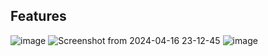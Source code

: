 ## Features
![image](https://github.com/Bicycle-Ecommerce/ecomerce_app_admin/assets/90248665/b304bd9f-7d99-4f32-ac38-0aff8178a19d)
![Screenshot from 2024-04-16 23-12-45](https://github.com/EBikeApp/ebike-app-admin/assets/90248665/ae7c9873-0e43-44a4-8a20-c780874fdb86)
![image](https://github.com/Bicycle-Ecommerce/ecomerce_app_admin/assets/90248665/fcaf080c-f901-4e8e-b711-0cf14ef1f76f)
